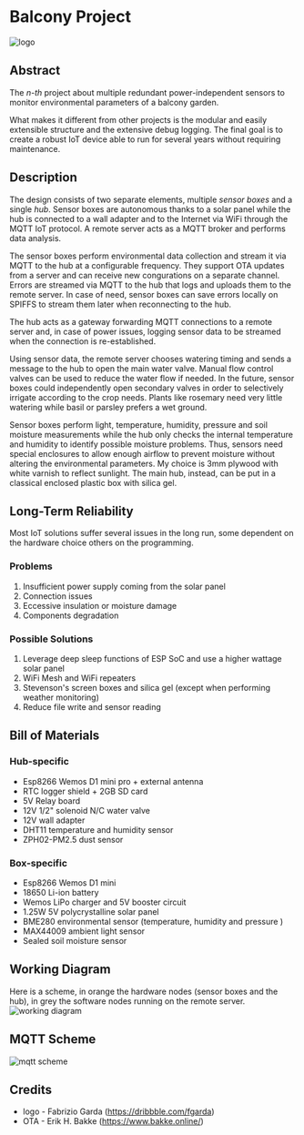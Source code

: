 # Balcony Project
![logo](https://cdn.dribbble.com/users/1797520/screenshots/5983584/thatsamole_thumbnail.jpg)

## Abstract
The _n-th_ project about multiple redundant power-independent sensors to monitor environmental parameters of a balcony garden.

What makes it different from other projects is the modular and easily extensible structure and the extensive debug logging. The final goal is to create a robust IoT device able to run for several years without requiring maintenance.

## Description
The design consists of two separate elements, multiple _sensor boxes_ and a single _hub_. 
Sensor boxes are autonomous thanks to a solar panel while the hub is connected to a wall adapter and to the Internet via WiFi through the MQTT IoT protocol. A remote server acts as a MQTT broker and performs data analysis.

The sensor boxes perform environmental data collection and stream it via MQTT to the hub at a configurable frequency. They support OTA updates from a server and can receive new congurations on a separate channel. Errors are streamed via MQTT to the hub that logs and uploads them to the remote server. In case of need, sensor boxes can save errors locally on SPIFFS to stream them later when reconnecting to the hub.

The hub acts as a gateway forwarding MQTT connections to a remote server and, in case of power issues, logging sensor data to be streamed when the connection is re-established.

Using sensor data, the remote server chooses watering timing and sends a message to the hub to open the main water valve. Manual flow control valves can be used to reduce the water flow if needed. In the future, sensor boxes could independently open secondary valves in order to selectively irrigate according to the crop needs. Plants like rosemary need very little watering while basil or parsley prefers a wet ground.

Sensor boxes perform light, temperature, humidity, pressure and soil moisture measurements while the hub only checks the internal temperature and humidity to identify possible moisture problems.
Thus, sensors need special enclosures to allow enough airflow to prevent moisture without altering the environmental parameters. My choice is 3mm plywood with white varnish to reflect sunlight.
The main hub, instead, can be put in a classical enclosed plastic box with silica gel.

## Long-Term Reliability
Most IoT solutions suffer several issues in the long run, some dependent on the hardware choice others on the programming.

### Problems
1. Insufficient power supply coming from the solar panel
2. Connection issues
3. Eccessive insulation or moisture damage
4. Components degradation

### Possible Solutions
1. Leverage deep sleep functions of ESP SoC and use a higher wattage solar panel
2. WiFi Mesh and WiFi repeaters
3. Stevenson's screen boxes and silica gel (except when performing weather monitoring)
4. Reduce file write and sensor reading


## Bill of Materials

### Hub-specific
* Esp8266 Wemos D1 mini pro + external antenna
* RTC logger shield + 2GB SD card
* 5V Relay board
* 12V 1/2" solenoid N/C water valve
* 12V wall adapter
* DHT11 temperature and humidity sensor
* ZPH02-PM2.5 dust sensor

### Box-specific
* Esp8266 Wemos D1 mini
* 18650 Li-ion battery
* Wemos LiPo charger and 5V booster circuit
* 1.25W 5V polycrystalline solar panel
* BME280 environmental sensor (temperature, humidity and pressure )
* MAX44009 ambient light sensor
* Sealed soil moisture sensor

## Working Diagram
Here is a scheme, in orange the hardware nodes (sensor boxes and the hub), in grey the software nodes running on the remote server.
![working diagram](https://raw.githubusercontent.com/grcasanova/Balcony/master/working_scheme.png)

## MQTT Scheme
![mqtt scheme](https://raw.githubusercontent.com/grcasanova/Balcony/master/mqtt_scheme.png)

## Credits
* logo - Fabrizio Garda (https://dribbble.com/fgarda)
* OTA - Erik H. Bakke (https://www.bakke.online/)
